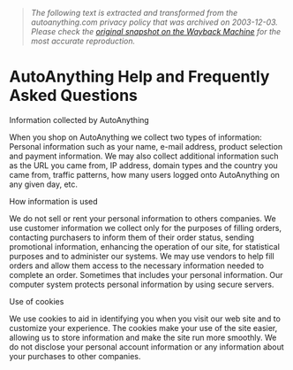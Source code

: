 > *The following text is extracted and transformed from the autoanything.com privacy policy that was archived on 2003-12-03. Please check the [original snapshot on the Wayback Machine](https://web.archive.org/web/20031203004236id_/http%3A//www.autoanything.com/help/help.asp%3Ftopic%3Dprivacypolicy) for the most accurate reproduction.*

# AutoAnything Help and Frequently Asked Questions

Information collected by AutoAnything

When you shop on AutoAnything we collect two types of information: Personal information such as your name, e-mail address, product selection and payment information. We may also collect additional information such as the URL you came from, IP address, domain types and the country you came from, traffic patterns, how many users logged onto AutoAnything on any given day, etc. 

How information is used

We do not sell or rent your personal information to others companies. We use customer information we collect only for the purposes of filling orders, contacting purchasers to inform them of their order status, sending promotional information, enhancing the operation of our site, for statistical purposes and to administer our systems. We may use vendors to help fill orders and allow them access to the necessary information needed to complete an order. Sometimes that includes your personal information. Our computer system protects personal information by using secure servers. 

Use of cookies

We use cookies to aid in identifying you when you visit our web site and to customize your experience. The cookies make your use of the site easier, allowing us to store information and make the site run more smoothly. We do not disclose your personal account information or any information about your purchases to other companies.
